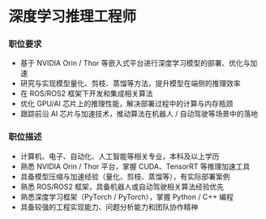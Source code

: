 # 深度学习推理工程师

### 职位要求
- 基于 NVIDIA Orin / Thor 等嵌入式平台进行深度学习模型的部署、优化与加速
- 研究与实现模型量化、剪枝、蒸馏等方法，提升模型在端侧的推理效率
- 在 ROS/ROS2 框架下开发和集成相关算法
- 优化 GPU/AI 芯片上的推理性能，解决部署过程中的计算与内存瓶颈
- 跟踪前沿 AI 芯片与加速技术，推动算法在机器人 / 自动驾驶等场景中的落地

### 职位描述
- 计算机、电子、自动化、人工智能等相关专业，本科及以上学历
- 熟悉 NVIDIA Orin / Thor 平台，掌握 CUDA、TensorRT 等推理加速工具
- 具备模型压缩与加速经验（量化、剪枝、蒸馏等），有实际部署案例
- 熟悉 ROS/ROS2 框架，具备机器人或自动驾驶相关算法经验优先
- 熟悉深度学习框架（PyTorch / PyTorch），掌握 Python / C++ 编程
- 具备较强的工程实现能力、问题分析能力和团队协作精神
